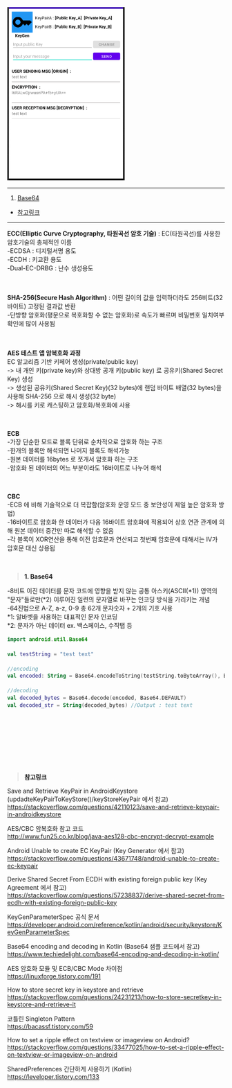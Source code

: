 <img src="https://github.com/HYUNJUNEPARK/ImageRepository/blob/master/AES/AESModule.png" height="400"/>



---
1. <a href = "#content1">Base64</a></br>
* <a href = "#ref">참고링크</a>
---
**ECC(Elliptic Curve Cryptography, 타원곡선 암호 기술)** : EC(타원곡선)를 사용한 암호기술의 총체적인 이름</br>
-ECDSA : 디지털서명 용도</br>
-ECDH : 키교환 용도</br>
-Dual-EC-DRBG : 난수 생성용도</br>
<br></br>

**SHA-256(Secure Hash Algorithm)** : 어떤 길이의 값을 입력하더라도 256비트(32바이트) 고정된 결과값 반환</br>
-단방향 암호화(평문으로 복호화할 수 없는 암호화)로 속도가 빠르며 비밀번호 일치여부 확인에 많이 사용됨</br>
<br></br>

**AES 테스트 앱 암복호화 과정**</br>
EC 알고리즘 기반 키페어 생성(private/public key)</br>
-> 내 개인 키(private key)와 상대방 공개 키(public key) 로 공유키(Shared Secret Key) 생성</br>
-> 생성된 공유키(Shared Secret Key)(32 bytes)에 랜덤 바이트 배열(32 bytes)을 사용해 SHA-256 으로 해시 생성(32 byte)</br>
-> 해시를 키로 캐스팅하고 암호화/복호화에 사용</br>
<br></br>

**ECB**</br>
-가장 단순한 모드로 블록 단위로 순차적으로 암호화 하는 구조</br>
-한개의 블록만 해석되면 나머지 블록도 해석가능</br>
-원본 데이터를 16bytes 로 쪼개서 암호화 하는 구조</br>
-암호화 된 데이터의 어느 부분이라도 16바이트로 나누어 해석</br>
<br></br>

**CBC**</br>
-ECB 에 비해 기술적으로 더 복잡함(암호화 운영 모드 중 보안성이 제일 높은 암호화 방법)</br>
-16바이트로 암호화 한 데이터가 다음 16바이트 암호화에 적용되어 상호 연관 관계에 의해 원본 데이터 중간만 따로 해석할 수 없음</br>
-각 블록이 XOR연산을 통해 이전 암호문과 연산되고 첫번째 암호문에 대해서는 IV가 암호문 대신 상용됨</br>
<br></br>

><a id = "content1">**1. Base64**</a></br>

-8비트 이진 데이터를 문자 코드에 영향을 받지 않는 공통 아스키(ASCII(*1)) 영역의 "문자"들로만(*2) 이루어진 일련의 문자열로 바꾸는 인코딩 방식을 가리키는 개념</br>
-64진법으로 A-Z, a-z, 0-9 총 62개 문자숫자 + 2개의 기호 사용</br>
*1: 알바벳을 사용하는 대표적인 문자 인코딩</br>
*2: 문자가 아닌 데이터 ex. 백스페이스, 수직탭 등</br>

```kotlin
import android.util.Base64

val testString = "test text"

//encoding
val encoded: String = Base64.encodeToString(testString.toByteArray(), Base64.DEFAULT) //Output : U29tZSB0ZXh0

//decoding
val decoded_bytes = Base64.decode(encoded, Base64.DEFAULT)
val decoded_str = String(decoded_bytes) //Output : test text
```

<br></br>
<br></br>
---

><a id = "ref">**참고링크**</a></br>

Save and Retrieve KeyPair in AndroidKeystore</br> (updadteKeyPairToKeyStore()/keyStoreKeyPair 에서 참고)
https://stackoverflow.com/questions/42110123/save-and-retrieve-keypair-in-androidkeystore</br>

AES/CBC 암복호화 참고 코드</br>
http://www.fun25.co.kr/blog/java-aes128-cbc-encrypt-decrypt-example</br>

Android Unable to create EC KeyPair (Key Generator 에서 참고)</br>
https://stackoverflow.com/questions/43671748/android-unable-to-create-ec-keypair</br>

Derive Shared Secret From ECDH with existing foreign public key (Key Agreement 에서 참고)</br>
https://stackoverflow.com/questions/57238837/derive-shared-secret-from-ecdh-with-existing-foreign-public-key</br>

KeyGenParameterSpec 공식 문서</br>
https://developer.android.com/reference/kotlin/android/security/keystore/KeyGenParameterSpec</br>

Base64 encoding and decoding in Kotlin (Base64 샘플 코드에서 참고)</br>
https://www.techiedelight.com/base64-encoding-and-decoding-in-kotlin/</br>

AES 암호화 모듈 및 ECB/CBC Mode 차이점</br>
https://linuxforge.tistory.com/191</br>

How to store secret key in keystore and retrieve</br>
https://stackoverflow.com/questions/24231213/how-to-store-secretkey-in-keystore-and-retrieve-it</br>

코틀린 Singleton Pattern</br>
https://bacassf.tistory.com/59</br>

How to set a ripple effect on textview or imageview on Android?</br>
https://stackoverflow.com/questions/33477025/how-to-set-a-ripple-effect-on-textview-or-imageview-on-android</br>

SharedPreferences 간단하게 사용하기 (Kotlin)</br>
https://leveloper.tistory.com/133</br>
